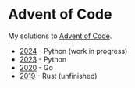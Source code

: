 # Advent of Code

My solutions to [Advent of Code](https://adventofcode.com/).

* [2024](2024/) - Python (work in progress)
* [2023](2023/) - Python
* [2020](2020/) - Go
* [2019](2019/) - Rust (unfinished)

